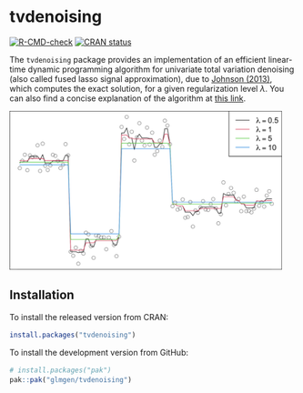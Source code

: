 
<!-- README.md is generated from README.Rmd. -->

# tvdenoising

<!-- badges: start -->

[![R-CMD-check](https://github.com/glmgen/tvdenoising/actions/workflows/R-CMD-check.yaml/badge.svg)](https://github.com/glmgen/tvdenoising/actions/workflows/R-CMD-check.yaml)
[![CRAN
status](https://www.r-pkg.org/badges/version/tvdenoising)](https://CRAN.R-project.org/package=tvdenoising)
<!-- badges: end -->

The `tvdenoising` package provides an implementation of an efficient
linear-time dynamic programming algorithm for univariate total variation
denoising (also called fused lasso signal approximation), due to
[Johnson (2013)](https://doi.org/10.1080/10618600.2012.681238), which
computes the exact solution, for a given regularization level $\lambda$.
You can also find a concise explanation of the algorithm at [this
link](https://www.stat.berkeley.edu/~ryantibs/papers/tvdp.pdf).

<img src="man/figures/README-tvd-1.png" width="95%" />

## Installation

To install the released version from CRAN:

``` r
install.packages("tvdenoising")
```

To install the development version from GitHub:

``` r
# install.packages("pak")
pak::pak("glmgen/tvdenoising")
```
